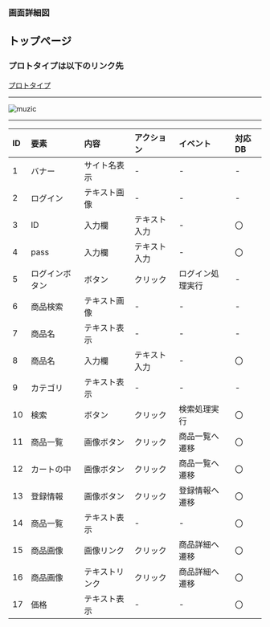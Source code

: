 ### 画面詳細図
## トップページ
### プロトタイプは以下のリンク先
[プロトタイプ](https://www.figma.com/file/lmrugEH7oJfapwPFaIw9TB/Untitled?node-id=0%3A1)
*****
![muzic](https://user-images.githubusercontent.com/83050684/127873920-8a548092-bd8b-4443-8352-71a50cebc983.png)
*****
| ID | 要素 | 内容 | アクション | イベント | 対応DB |
|:---|:---|:---|:---|:---|:---|
|1|バナー|サイト名表示|-|-|-|
|2|ログイン|テキスト画像|-|-|-|
|3|ID|入力欄|テキスト入力|-|〇|
|4|pass|入力欄|テキスト入力|-|〇|
|5|ログインボタン|ボタン|クリック|ログイン処理実行|-|
|6|商品検索|テキスト画像|-|-|-|
|7|商品名|テキスト表示|-|-|-|
|8|商品名|入力欄|テキスト入力|-|〇|
|9|カテゴリ|テキスト表示|-|-|-|
|10|検索|ボタン|クリック|検索処理実行|〇|
|11|商品一覧|画像ボタン|クリック|商品一覧へ遷移|〇|
|12|カートの中|画像ボタン|クリック|商品一覧へ遷移|〇|
|13|登録情報|画像ボタン|クリック|登録情報へ遷移|〇|
|14|商品一覧|テキスト表示|-|-|〇|
|15|商品画像|画像リンク|クリック|商品詳細へ遷移|〇|
|16|商品画像|テキストリンク|クリック|商品詳細へ遷移|〇|
|17|価格|テキスト表示|-|-|〇|

